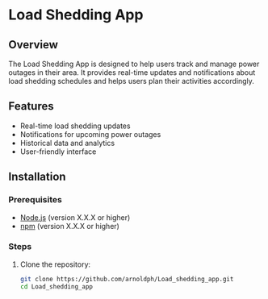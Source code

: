 # Load Shedding App

## Overview
The Load Shedding App is designed to help users track and manage power outages in their area. It provides real-time updates and notifications about load shedding schedules and helps users plan their activities accordingly.

## Features
- Real-time load shedding updates
- Notifications for upcoming power outages
- Historical data and analytics
- User-friendly interface

## Installation

### Prerequisites
- [Node.js](https://nodejs.org/) (version X.X.X or higher)
- [npm](https://www.npmjs.com/) (version X.X.X or higher)

### Steps
1. Clone the repository:
   ```sh
   git clone https://github.com/arnoldph/Load_shedding_app.git
   cd Load_shedding_app

